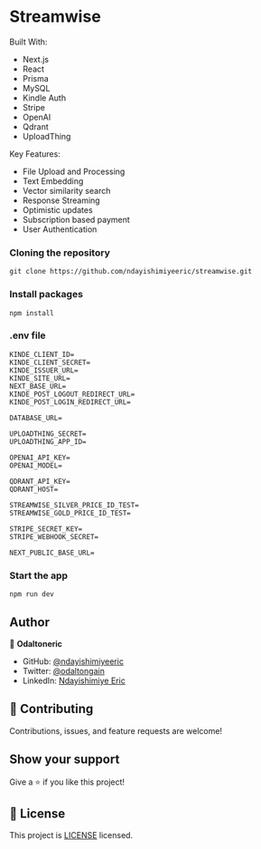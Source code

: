 # Streamwise

Built With:

- Next.js
- React
- Prisma
- MySQL
- Kindle Auth
- Stripe
- OpenAI
- Qdrant
- UploadThing

Key Features:

- File Upload and Processing
- Text Embedding
- Vector similarity search
- Response Streaming
- Optimistic updates
- Subscription based payment
- User Authentication

### Cloning the repository

```shell
git clone https://github.com/ndayishimiyeeric/streamwise.git
```

### Install packages

```shell
npm install
```

### .env file


```shell
KINDE_CLIENT_ID=
KINDE_CLIENT_SECRET=
KINDE_ISSUER_URL=
KINDE_SITE_URL=
NEXT_BASE_URL=
KINDE_POST_LOGOUT_REDIRECT_URL=
KINDE_POST_LOGIN_REDIRECT_URL=

DATABASE_URL=

UPLOADTHING_SECRET=
UPLOADTHING_APP_ID=

OPENAI_API_KEY=
OPENAI_MODEL=

QDRANT_API_KEY=
QDRANT_HOST=

STREAMWISE_SILVER_PRICE_ID_TEST=
STREAMWISE_GOLD_PRICE_ID_TEST=

STRIPE_SECRET_KEY=
STRIPE_WEBHOOK_SECRET=

NEXT_PUBLIC_BASE_URL=
```

### Start the app

```shell
npm run dev
```

## Author

👤 **Odaltoneric**

- GitHub: [@ndayishimiyeeric](https://github.com/ndayishimiyeeric)
- Twitter: [@odaltongain](https://twitter.com/odaltongain)
- LinkedIn: [Ndayishimiye Eric](https://linkedin.com/in/nderic)

## 🤝 Contributing

Contributions, issues, and feature requests are welcome!

## Show your support

Give a ⭐️ if you like this project!

## 📝 License

This project is [LICENSE](./LICENSE) licensed.
